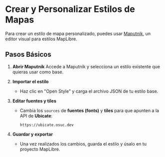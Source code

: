 # Crear y Personalizar Estilos de Mapas

Para crear un estilo de mapa personalizado, puedes usar [Maputnik](https://github.com/maplibre/maputnik), un editor visual para estilos MapLibre.

## Pasos Básicos

1. **Abrir Maputnik**
   Accede a Maputnik y selecciona un estilo existente que quieras usar como base.

2. **Importar el estilo**

   - Haz clic en "Open Style" y carga el archivo JSON de tu estilo base.

3. **Editar fuentes y tiles**

   - Cambia los `sources` de **fuentes (fonts)** y **tiles** para que apunten a la API de **Ubicate**:

     ```
     https://ubicate.osuc.dev
     ```

4. **Guardar y exportar**

   - Una vez realizados los cambios, guarda el estilo y úsalo en tu proyecto MapLibre.
